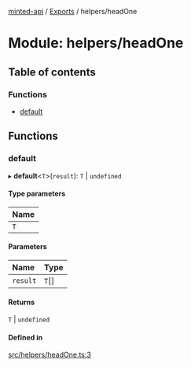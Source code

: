 [minted-api](../README.md) / [Exports](../modules.md) / helpers/headOne

# Module: helpers/headOne

## Table of contents

### Functions

- [default](helpers_headOne.md#default)

## Functions

### default

▸ **default**<`T`\>(`result`): `T` \| `undefined`

#### Type parameters

| Name |
| :------ |
| `T` |

#### Parameters

| Name | Type |
| :------ | :------ |
| `result` | `T`[] |

#### Returns

`T` \| `undefined`

#### Defined in

[src/helpers/headOne.ts:3](https://github.com/ianzepp/minted-api-ts/blob/05123f2/src/helpers/headOne.ts#L3)
